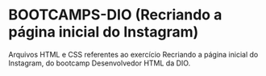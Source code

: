 # BOOTCAMPS-DIO (Recriando a página inicial do Instagram)
Arquivos HTML e CSS referentes ao exercício Recriando a página inicial do Instagram, do bootcamp Desenvolvedor HTML da DIO.
